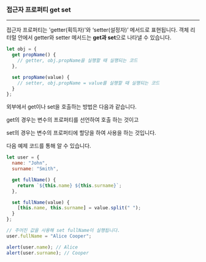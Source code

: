 ### 접근자 프로퍼티 get set

---

접근자 프로퍼티는 'getter(획득자)'와 ‘setter(설정자)’ 메서드로 표현됩니다. 객체 리터럴 안에서 getter와 setter 메서드는 **get과 set**으로 나타낼 수 있습니다.

```jsx
let obj = {
  get propName() {
    // getter, obj.propName을 실행할 때 실행되는 코드
  },

  set propName(value) {
    // setter, obj.propName = value를 실행할 때 실행되는 코드
  }
};
```

외부에서 get이나 set을 호출하는 방법은 다음과 같습니다.

get의 경우는 변수의 프로퍼티를 선언하여 호출 하는 것이고

set의 경우는 변수의 프로퍼티에 할당을 하여 사용을 하는 것입니다.

다음 예제 코드를 통해 알 수 있습니다.

```jsx
let user = {
  name: "John",
  surname: "Smith",

  get fullName() {
    return `${this.name} ${this.surname}`;
  },

  set fullName(value) {
    [this.name, this.surname] = value.split(" ");
  }
};

// 주어진 값을 사용해 set fullName이 실행됩니다.
user.fullName = "Alice Cooper";

alert(user.name); // Alice
alert(user.surname); // Cooper
```